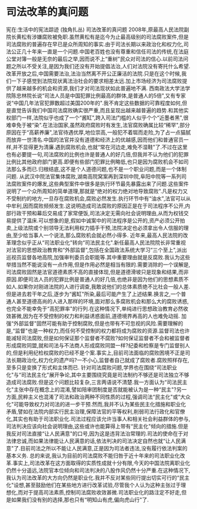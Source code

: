 # 司法改革的真问题

宪在:生活中的宪法踪迹 (独角扎丛)
司法改革的真问题
2008年,原最高人民法院副院长黄松有涉嫌腐败被免职.虽然黄松有是迄今为止最高级别的司法腐败案件,但是司法腐败的普遍存在早已是众所周知的事实.由于司法长期以来政治化和权力化,司法公正几十年来一直是一个问题.中国老百姓也没有尊重和信任司法的传统,在法庭公堂对簿一般是无奈的最后之举,因而说不上“重树"民众对司法的信心.以前司法问题之所以不受关注,是因为我们还没有开始提倡法治,人们对法院没有寄托什么希望.改革开放之后,中国需要法治,法治当然离不开公正廉洁的法院.只是在这个时候,我们一下子感觉到法院现状离法治社会的要求相差太远.加上市场经济为司法腐败提供了越来越多的机会和资源,我们才对司法现状如此普遍地不满.
西南政法大学法学院陈忠林院长说“司法人员是中国犯罪比例最高的群体,是普通人的5倍",又有专家说“中国几年法官犯罪数超过美国200年的".我不肯定这些数据的可靠程度如何,但是直觉告诉我们中国司法腐败确实很严重,而且呈现出越来越普遍的趋势.和其他实权部门一样,法院似乎也成了一个“酱缸",跨入司法门槛的人似乎个个“近墨者黑",很难幸免于被“染".在法治国家,虽然政府腐败时有发生,法官腐败确属比较“稀罕",部分原因在于“高薪养廉",法官待遇优厚,地位崇高,一般犯不着铤而走险,为了占一点猫腻而放弃一世清名.中国的法官并没有道德和经济上的优越感,因而他们和普通官员一样,并不显得更为清廉.遇到腐败机会,也就“常在河边走,难免不湿鞋"了.不过在这里也有必要提一句,司法腐败的比例也许是普通人的好几倍,但我并不认为他们的犯罪比例比其他政府部门更高.即便有些部门犯罪比例略低,也只是因为腐败机会不如司法那么多而已.归根结底,这不是个人道德问题,也不是一个职业问题,而是一个体制问题.
从武汉中院法官集体腐败,湖南高院窝案再到深圳中院,阜阳中院等一系列司法腐败案件的爆发,这些典型案件中很多是执行环节最先暴露出来了问题.这些案件说明了一个众所周知的简单道理,那就是“绝对的权力绝对地导致腐败".凡是权力又不受制约的地方,一旦存在腐败机会,腐败必然发生.执行环节中有“油水",法官可以从中牟利,因而腐败频频发生.这说明造成司法腐败的原因正是在于司法程序不公开,内部行政干预和幕后交易成了家常便饭,司法决定无需向社会说明理由,从而为权钱交易提供了温床.可以想象的是,假如中诚案中的司法程序是公开的,资产必须公开拍卖,上级法院或个别领导无法利用权力插手干预,法院决定也必须拿出令人信服的理由,至少给当事人一个说法,那么腐败机会就必然小得多.
近年来,最高人民法院的改革理念似乎正从“司法职业化"转向“司法民主化".新任最高人民法院院长非常重视对法官的思想政治教育和“外部监督",包括在全国政法系统大学习“三个至上",派出巡视员监督各地高院,加强审判委员会职能等.其中重要理由就是反腐败.我认为这些举措当然不能说没有一点作用,但是作用必然是相当有限的.需要消除的一个误解是,司法腐败固然是法官道德素质不高的直接体现,但是道德滑坡只是现象和结果,而非原因.即便司法人员的犯罪比例是普通人的好几倍,也绝非是因为他们的思想素质不如人.如果你对刚进法院的人进行调查,我敢说他们的总体素质绝不比社会一般人差.但是进去若干年之后,逐步为“酱缸"所染,最后可能产生了上述结果.换言之,一个普通人甚至道德高尚的人进入那样的环境,面对那么多腐败机会和那么大的腐败诱惑,也完全不能幸免于“高犯罪率"的行列.在这种情况下,单纯进行思想政治教育必然收效甚微,因为在不受控制的权力和利益诱惑面前,道德境界再高的人也难免动摇.
加强“外部监督"固然可能有助于控制腐败,但是也带有不可忽视的风险.需要理解的是,“监督"也是一种权力,而任何不受控制的权力都将成为腐败的资源.监督司法也许能减轻司法腐败,但是如何保证那个监督者不腐败?如何保证监督者不会和被监督者形成腐败同盟,就和司法与不法商人形成腐败同盟一样?纪委和检察是专门监督别人的,但是利用纪检权腐败的已经不是个案.事实上,目前司法面临的腐败困境不正是司法长期政治化,权力化的遗产吗?一不小心,监督者自己就成了腐败者.腐败照样存在,至多只是变换了形式和主体而已.
针对司法腐败问题,学界也在围绕“司法职业化"与“司法民主化"展开争论,其中主要围绕究竟是司法制约不够还是司法独立不够造成司法腐败.但是这个问题比较复杂,三言两语说不清楚.我一方面认为“司法民主化"主张中存在概念上的混淆,譬如陪审团制度是否就能被认为是一种“民主"?另一方面,民粹主义也混淆了司法和政治两种不同性质的过程,强调司法“民主化"或“大众化"可能导致权力对司法的进一步干预.然而,我并不认为某些民主化措施和职业化矛盾,譬如在法院内部实行民主治理,保障法官的平等权利,削弱司法行政化和官僚化,其实也有助于司法职业化.司法过程应该允许当事人和相关社会利益群体的参与,司法判决应该向社会说明理由,这些或许也能算得上带有“民主化"倾向的措施.但是我反对司法直接“让人民满意"的口号,因为这是违背法治常理的.司法的使命在于对法律忠诚,而如果法律能让人民满意的话,依法判决的司法决定自然也就“让人民满意"了.目前司法之所以不能让人民满意,正是因为司法者违法,没有履行依法判案的基本义务.
总的来说,我认为目前的司法腐败不能归咎于近十年来的司法职业化改革.事实上,司法改革在这方面取得的实质性成就十分有限,今天的中国法院离职业化仍然十分遥远,法院官本位倾向和司法判决的八股作风仍然十分严重.在这种情况下,我认为司法改革的大方向仍然是职业化.我并不反对某些同行提出切实可行的“民主化"设想,甚至鼓励他们在某些地方进行改革试验,尽管我个人认为这种主张过于理想化,而对于提高司法素质,控制司法腐败收效甚微.司法职业化的路注定不好走,但是如果我们没有别的选择,那也只有“明知山有虎,偏向虎山行"了.